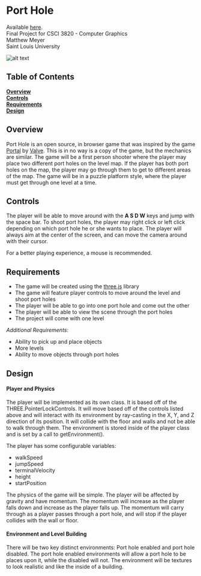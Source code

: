 # Port Hole

Available [here][1].  
Final Project for CSCI 3820 - Computer Graphics  
Matthew Meyer  
Saint Louis University

![alt text][logo]


## Table of Contents
**[Overview](#overview)**  
**[Controls](#controls)**  
**[Requirements](#requirements)**   
**[Design](#design)**  

## Overview
Port Hole is an open source, in browser game that was inspired by the game [Portal][2] 
by [Valve][3]. This is in no way is a copy of the game, but the mechanics are similar. 
The game will be a first person shooter where the player may place two different port 
holes on the level map. If the player has both port holes on the map, the player may go 
through them to get to different areas of the map. The game will be in a puzzle platform 
style, where the player must get through one level at a time.


## Controls
The player will be able to move around with the **A S D W** keys and jump with the space 
bar. To shoot port holes, the player may right click or left click depending on which port 
hole he or she wants to place. The player will always aim at the center of the screen, and 
can move the camera around with their cursor. 

For a better playing experience, a mouse is recommended.


## Requirements
 - The game will be created using the [three.js][4] library  
 - The game will feature player controls to move around the level and shoot port holes  
 - The player will be able to go into one port hole and come out the other  
 - The player will be able to view the scene through the port holes  
 - The project will come with one level

*Additional Requirements:*  
 - Ability to pick up and place objects  
 - More levels  
 - Ability to move objects through port holes  

## Design

#### Player and Physics
The player will be implemented as its own class. It is based off of the 
THREE.PointerLockControls. It will move based off of the controls listed above and will
interact with its environment by ray-casting in the X, Y, and Z direction of its position.
It will collide with the floor and walls and not be able to walk through them. The 
environment is stored inside of the player class and is set by a call to getEnvironment().

The player has some configurable variables:
 - walkSpeed
 - jumpSpeed
 - terminalVelocity
 - height
 - startPosition

The physics of the game will be simple. The player will be affected by gravity and have 
momentum. The momentum will increase as the player falls down and increase as the player 
falls up. The momentum will carry through as a player passes through a port hole, and will 
stop if the player collides with the wall or floor.

#### Environment and Level Building
There will be two key distinct environments: Port hole enabled and port hole disabled. 
The port hole enabled environments will allow a port hole to be places upon it, while the 
disabled will not. The environment will be textures to look realistic and like the inside 
of a building.


[1]: http://turing.slu.edu/~mmeyer71/csci3820/
[2]: https://en.wikipedia.org/wiki/Portal_%28video_game%29
[3]: http://www.valvesoftware.com/
[4]: http://threejs.org/
[logo]: https://turing.slu.edu/~mmeyer71/csci3820/final-project/screencast.gif "In Game Play"